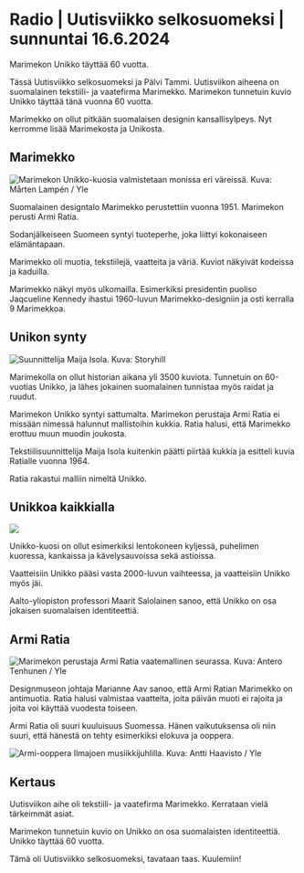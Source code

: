 # Radio \| Uutisviikko selkosuomeksi \| sunnuntai 16.6.2024

Marimekon Unikko täyttää 60 vuotta.

Tässä Uutisviikko selkosuomeksi ja Pälvi Tammi. Uutisviikon aiheena on suomalainen tekstiili- ja vaatefirma Marimekko. Marimekon tunnetuin kuvio Unikko täyttää tänä vuonna 60 vuotta.

Marimekko on ollut pitkään suomalaisen designin kansallisylpeys. Nyt kerromme lisää Marimekosta ja Unikosta.

## Marimekko

![Marimekon Unikko-kuosia valmistetaan monissa eri väreissä. Kuva: Mårten Lampén / Yle](https://images.cdn.yle.fi/image/upload/c_crop,h_2001,w_3559,x_0,y_815/ar_1.7777777777777777,c_fill,g_faces,h_431,w_767/dpr_1.0/q_auto:eco/f_auto/fl_lossy/v1715165152/39-1282030663b5529eb95c)

Suomalainen designtalo Marimekko perustettiin vuonna 1951. Marimekon perusti Armi Ratia.

Sodanjälkeiseen Suomeen syntyi tuoteperhe, joka liittyi kokonaiseen elämäntapaan.

Marimekko oli muotia, tekstiilejä, vaatteita ja väriä. Kuviot näkyivät kodeissa ja kaduilla.

Marimekko näkyi myös ulkomailla. Esimerkiksi presidentin puoliso Jaqcueline Kennedy ihastui 1960-luvun Marimekko-designiin ja osti kerralla 9 Marimekkoa.

## Unikon synty

![Suunnittelija Maija Isola. Kuva: Storyhill](https://images.cdn.yle.fi/image/upload/c_crop,h_1080,w_1919,x_0,y_0/ar_1.7777777777777777,c_fill,g_faces,h_431,w_767/dpr_1.0/q_auto:eco/f_auto/fl_lossy/v1640096054/39-89517561c1e066aae20)

Marimekolla on ollut historian aikana yli 3500 kuviota. Tunnetuin on 60-vuotias Unikko, ja lähes jokainen suomalainen tunnistaa myös raidat ja ruudut.

Marimekon Unikko syntyi sattumalta. Marimekon perustaja Armi Ratia ei missään nimessä halunnut mallistoihin kukkia. Ratia halusi, että Marimekko erottuu muun muodin joukosta.

Tekstiilisuunnittelija Maija Isola kuitenkin päätti piirtää kukkia ja esitteli kuvia Ratialle vuonna 1964.

Ratia rakastui malliin nimeltä Unikko.

## Unikkoa kaikkialla

![](https://images.cdn.yle.fi/image/upload/c_crop,h_1153,w_2048,x_0,y_109/ar_1.7777777777777777,c_fill,g_faces,h_431,w_767/dpr_1.0/q_auto:eco/f_auto/fl_lossy/v1501598780/39-418259598093d3a3688)

Unikko-kuosi on ollut esimerkiksi lentokoneen kyljessä, puhelimen kuoressa, kankaissa ja kävelysauvoissa sekä astioissa.

Vaatteisiin Unikko pääsi vasta 2000-luvun vaihteessa, ja vaatteisiin Unikko myös jäi.

Aalto-yliopiston professori Maarit Salolainen sanoo, että Unikko on osa jokaisen suomalaisen identiteettiä.

## Armi Ratia

![Marimekon perustaja Armi Ratia vaatemallinen seurassa. Kuva: Antero Tenhunen / Yle](https://images.cdn.yle.fi/image/upload/c_crop,h_3223,w_5730,x_0,y_233/ar_1.7777777777777777,c_fill,g_faces,h_431,w_767/dpr_1.0/q_auto:eco/f_auto/fl_lossy/v1618570093/39-79558560796b04b1c54)

Designmuseon johtaja Marianne Aav sanoo, että Armi Ratian Marimekko on antimuotia. Ratia halusi valmistaa vaatteita, joita päivän muoti ei rajoita ja joita voi käyttää vuodesta toiseen.

Armi Ratia oli suuri kuuluisuus Suomessa. Hänen vaikutuksensa oli niin suuri, että hänestä on tehty esimerkiksi elokuva ja ooppera.

![Armi-ooppera Ilmajoen musiikkijuhlilla. Kuva: Antti Haavisto / Yle](https://images.cdn.yle.fi/image/upload/c_crop,h_831,w_1480,x_0,y_0/ar_1.7777777777777777,c_fill,g_faces,h_431,w_767/dpr_1.0/q_auto:eco/f_auto/fl_lossy/v1686223483/39-11267506481b94aede88)

## Kertaus

Uutisviikon aihe oli tekstiili- ja vaatefirma Marimekko. Kerrataan vielä tärkeimmät asiat.

Marimekon tunnetuin kuvio on Unikko on osa suomalaisten identiteettiä. Unikko täyttää 60 vuotta.

Tämä oli Uutisviikko selkosuomeksi, tavataan taas. Kuulemiin!

